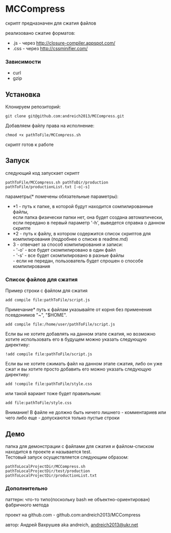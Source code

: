MCCompress
==========

скрипт предназначен для сжатия файлов 

реализовано сжатие форматов:
- .js - через http://closure-compiler.appspot.com/  
- .css - через http://cssminifier.com/ 

### Зависимости

- curl
- gzip

## Установка

Клонируем репозиторий:

```
git clone git@github.com:andreich2013/MCCompress.git
```

Добавляем файлу права на исполнение:

```
chmod +x pathToFile/MCCompress.sh
```

скрипт готов к работе 

## Запуск

следующий код запускает скрипт

```
pathToFile/MCCompress.sh pathToDir/production pathToFile/productionList.txt [-o|-s]
```

параметры(* помечены обязательные параметры):
-	*1 - путь к папке, в которой будут находится сомпилированные файлы,  
    если папка физически папки нет, она будет создана автоматически,  
		если передано в первый параметр '-h', выведется справка о данном скрипте
-	*2 - путь к файлу, в котором содержится список скриптов для компилирования (подробнее о списке в readme.md)
-	 3 - отвечает за способ компилирования и записи:  
             - '-o' - все будет скомпилировано в один файл  
             - '-s' - все будет скомпилировано в разные файлы  
	           - если не передан, пользователь будет спрошен о способе компилирования	 

### Список файлов для сжатия

Пример строки с файлом для сжатия

```
add compile file:pathToFile/script.js
```
Примечание* путь к файлам указывайте от корня без применения псевдонимов "~", "$HOME".

```
add compile file:/home/user/pathToFile/script.js
```

Если вы не хотите добавлять на данном этапе сжатия, но возможно хотите использовать его в будущем
можно указать следующую директиву:

```
!add compile file:pathToFile/script.js
```

Если вы не хотите сжимать файл на данном этапе сжатия, либо он уже сжат и вы хотите просто добавить его
можно указать следующую директиву:

```
add !compile file:pathToFile/style.css
```
или такой вариант тоже будет правильным:

```
add file:pathToFile/style.css
```

Внимание! В файле не должно быть ничего лишнего - комментариев или чего либо еще - допускаются только пустые строки

## Демо

папка для демонстрации с файлами для сжатия и файлом-списком находится в проекте и называется test.  
Тестовый запуск осуществляется следующим образом:

```
pathToLocalProjectDir/MCCompress.sh pathToLocalProjectDir/test/production pathToLocalProjectDir/productionList.txt 
```

### Дополнительно

паттерн: что-то типо(поскольку bash не объектно-ориентирован) фабричного метода

проект на github.com - github.com:andreich2013/MCCompress

автор: Андрей Вахрушев aka andreich, andreich2013@ukr.net
